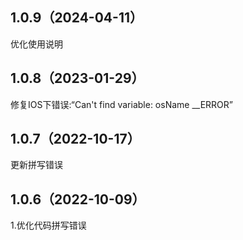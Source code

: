 ## 1.0.9（2024-04-11）
优化使用说明
## 1.0.8（2023-01-29）
修复IOS下错误:“Can't find variable: osName __ERROR”
## 1.0.7（2022-10-17）
更新拼写错误
## 1.0.6（2022-10-09）
1.优化代码拼写错误
